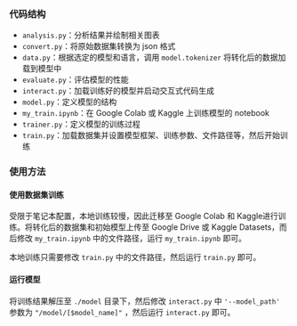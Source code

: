 ### 代码结构

- `analysis.py`：分析结果并绘制相关图表
- `convert.py`：将原始数据集转换为 json 格式
- `data.py`：根据选定的模型和语言，调用 `model.tokenizer` 将转化后的数据加载到模型中
- `evaluate.py`：评估模型的性能
- `interact.py`：加载训练好的模型并启动交互式代码生成
- `model.py`：定义模型的结构
- `my_train.ipynb`：在 Google Colab 或 Kaggle 上训练模型的 notebook
- `trainer.py`：定义模型的训练过程
- `train.py`：加载数据集并设置模型框架、训练参数、文件路径等，然后开始训练

### 使用方法

#### 使用数据集训练

受限于笔记本配置，本地训练较慢，因此迁移至 Google Colab 和 Kaggle进行训练。将转化后的数据集和初始模型上传至 Google
Drive 或 Kaggle Datasets，而后修改 `my_train.ipynb` 中的文件路径，运行 `my_train.ipynb` 即可。

本地训练只需要修改 `train.py` 中的文件路径，然后运行 `train.py` 即可。

#### 运行模型

将训练结果解压至 `./model` 目录下，然后修改 `interact.py` 中 `'--model_path'` 参数为 `"/model/[$model_name]"`
，然后运行 `interact.py` 即可。